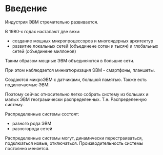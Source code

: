 # Введение

Индустрия ЭВМ стремительно развивается.

В 1980-х годах настапают две вехи:

- создание мощных микропроцессоров и многоядерных архитектур
- развитие локальных сетей (объединене сотен и тысяч) и глобальных сетей (объединене миллонов)
  
Таким образом мощные ЭВМ объединяются в большие сети.

При этом наблюдается миниатюризация ЭВМ - смартфоны, планшеты.

Создаются микроЭВМ с датчиками, большой памятью. Также есть подключаемые ЭВМ. 

Поэтому сейчас относительно легко собрать систему из больших и малых ЭВМ геограыически распределенных. Т.е. Распределенную систему.

Распределенные системы состоят:
- разного рода ЭВМ
- разногорода сетей

Распределенные системы могут, динамически перестраиваться, подклюаться новые, отключаться. Производительность системы постоянно меняется.